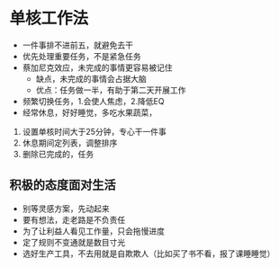 # 单核工作法

- 一件事排不进前五，就避免去干
- 优先处理重要任务，不是紧急任务
- 蔡加尼克效应，未完成的事情更容易被记住
  - 缺点，未完成的事情会占据大脑
  - 优点：任务做一半，有助于第二天开展工作
- 频繁切换任务，1.会使人焦虑，2.降低EQ
- 经常休息，好好睡觉，多吃水果蔬菜，

1. 设置单核时间大于25分钟，专心干一件事
2. 休息期间定列表，调整排序
3. 删除已完成的，任务

## 积极的态度面对生活

- 别等灵感方案，先动起来
- 要有想法，走老路是不负责任
- 为了让利益人看见工作量，只会拖慢进度
- 定了规则不变通就是数目寸光
- 选好生产工具，不去用就是自欺欺人（比如买了书不看，报了课睡睡觉）

